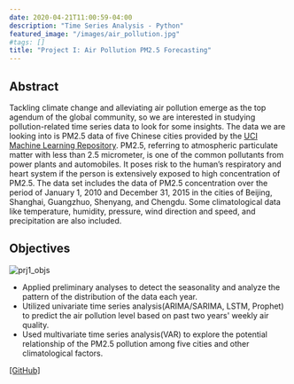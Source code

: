 ```yaml
---
date: 2020-04-21T11:00:59-04:00
description: "Time Series Analysis - Python"
featured_image: "/images/air_pollution.jpg"
#tags: []
title: "Project I: Air Pollution PM2.5 Forecasting"
---
```

## Abstract
Tackling climate change and alleviating air pollution emerge as the top agendum of the global community, so we are interested in studying pollution-related time series data to look for some insights. The data we are looking into is PM2.5 data of five Chinese cities provided by the [UCI Machine Learning Repository](https://archive.ics.uci.edu/ml/datasets/PM2.5+Data+of+Five+Chinese+Cities). PM2.5, referring to atmospheric particulate matter with less than 2.5 micrometer, is one of the common pollutants from power plants and automobiles. It poses risk to the human’s respiratory and heart system if the person is extensively exposed to high concentration of PM2.5. The data set includes the data
of PM2.5 concentration over the period of January 1, 2010 and December 31, 2015 in the cities of Beijing, Shanghai, Guangzhuo, Shenyang, and Chengdu. Some climatological data like temperature, humidity, pressure, wind direction and speed, and precipitation are also included.


## Objectives
![prj1_objs](/images/prj1_objs.png)

* Applied preliminary analyses to detect the seasonality and analyze the pattern of the distribution of the data each year.
* Utilized univariate time series analysis(ARIMA/SARIMA, LSTM, Prophet) to predict the air pollution level based on past two years' weekly air quality.
* Used multivariate time series analysis(VAR) to explore the potential relationship of the PM2.5 pollution among five cities and other climatological factors.


[[GitHub]](https://github.com/A-Y-Yang/Math-564-Time-Series-PM2.5-China-master)
